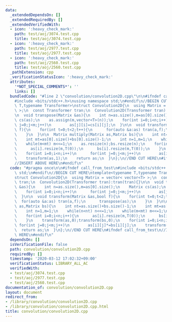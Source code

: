 ```yaml
---
data:
  _extendedDependsOn: []
  _extendedRequiredBy: []
  _extendedVerifiedWith:
  - icon: ':heavy_check_mark:'
    path: test/aoj/3074.test.cpp
    title: test/aoj/3074.test.cpp
  - icon: ':heavy_check_mark:'
    path: test/aoj/2977.test.cpp
    title: test/aoj/2977.test.cpp
  - icon: ':heavy_check_mark:'
    path: test/aoj/2560.test.cpp
    title: test/aoj/2560.test.cpp
  _pathExtension: cpp
  _verificationStatusIcon: ':heavy_check_mark:'
  attributes:
    '*NOT_SPECIAL_COMMENTS*': ''
    links: []
  bundledCode: "#line 2 \"convolution/convolution2D.cpp\"\n\n#ifndef call_from_test\n\
    #include <bits/stdc++.h>\nusing namespace std;\n#endif\n//BEGIN CUT HERE\ntemplate<typename\
    \ T,typename Transformer>\nstruct Convolution2D{\n  using Matrix = vector< vector<T>\
    \ >;\n  const Transformer tran;\n  Convolution2D(Transformer tran):tran(tran){}\n\
    \n  void transpose(Matrix &as){\n    int n=as.size(),m=as[0].size();\n    Matrix\
    \ cs(as);\n    as.assign(m,vector<T>(n));\n    for(int i=0;i<n;i++)\n      for(int\
    \ j=0;j<m;j++)\n        as[j][i]=cs[i][j];\n  }\n\n  void transform(Matrix &as,bool\
    \ f){\n    for(int t=0;t<2;t++){\n      for(auto &a:as) tran(a,f);\n      transpose(as);\n\
    \    }\n  }\n\n  Matrix multiply(Matrix as,Matrix bs){\n    int nt=as.size()+bs.size()-1;\n\
    \    int mt=as[0].size()+bs[0].size()-1;\n    int n=1,m=1;\n    while(n<nt) n<<=1;\n\
    \    while(m<mt) m<<=1;\n    as.resize(n);bs.resize(n);\n    for(int i=0;i<n;i++){\n\
    \      as[i].resize(m,T(0));\n      bs[i].resize(m,T(0));\n    }\n    transform(as,0);transform(bs,0);\n\
    \    for(int i=0;i<n;i++)\n      for(int j=0;j<m;j++)\n        as[i][j]*=bs[i][j];\n\
    \    transform(as,1);\n    return as;\n  }\n};\n//END CUT HERE\n#ifndef call_from_test\n\
    //INSERT ABOVE HERE\n#endif\n"
  code: "#pragma once\n\n#ifndef call_from_test\n#include <bits/stdc++.h>\nusing namespace\
    \ std;\n#endif\n//BEGIN CUT HERE\ntemplate<typename T,typename Transformer>\n\
    struct Convolution2D{\n  using Matrix = vector< vector<T> >;\n  const Transformer\
    \ tran;\n  Convolution2D(Transformer tran):tran(tran){}\n\n  void transpose(Matrix\
    \ &as){\n    int n=as.size(),m=as[0].size();\n    Matrix cs(as);\n    as.assign(m,vector<T>(n));\n\
    \    for(int i=0;i<n;i++)\n      for(int j=0;j<m;j++)\n        as[j][i]=cs[i][j];\n\
    \  }\n\n  void transform(Matrix &as,bool f){\n    for(int t=0;t<2;t++){\n    \
    \  for(auto &a:as) tran(a,f);\n      transpose(as);\n    }\n  }\n\n  Matrix multiply(Matrix\
    \ as,Matrix bs){\n    int nt=as.size()+bs.size()-1;\n    int mt=as[0].size()+bs[0].size()-1;\n\
    \    int n=1,m=1;\n    while(n<nt) n<<=1;\n    while(m<mt) m<<=1;\n    as.resize(n);bs.resize(n);\n\
    \    for(int i=0;i<n;i++){\n      as[i].resize(m,T(0));\n      bs[i].resize(m,T(0));\n\
    \    }\n    transform(as,0);transform(bs,0);\n    for(int i=0;i<n;i++)\n     \
    \ for(int j=0;j<m;j++)\n        as[i][j]*=bs[i][j];\n    transform(as,1);\n  \
    \  return as;\n  }\n};\n//END CUT HERE\n#ifndef call_from_test\n//INSERT ABOVE\
    \ HERE\n#endif\n"
  dependsOn: []
  isVerificationFile: false
  path: convolution/convolution2D.cpp
  requiredBy: []
  timestamp: '2020-03-12 17:02:32+09:00'
  verificationStatus: LIBRARY_ALL_AC
  verifiedWith:
  - test/aoj/3074.test.cpp
  - test/aoj/2977.test.cpp
  - test/aoj/2560.test.cpp
documentation_of: convolution/convolution2D.cpp
layout: document
redirect_from:
- /library/convolution/convolution2D.cpp
- /library/convolution/convolution2D.cpp.html
title: convolution/convolution2D.cpp
---
```

